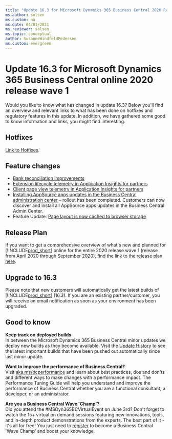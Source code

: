 ```yaml
---
title: "Update 16.3 for Microsoft Dynamics 365 Business Central 2020 Release Wave 1"
ms.author: solsen
ms.custom: na
ms.date: 04/01/2021
ms.reviewer: solsen
ms.topic: conceptual
author: SusanneWindfeldPedersen
ms.custom: evergreen
---
```


# Update 16.3 for Microsoft Dynamics 365 Business Central online 2020 release wave 1

Would you like to know what has changed in update 16.3?
Below you'll find an overview and relevant links to what has been done on hotfixes and regulatory features in this update. In addition, we have gathered some good to know information and links, you might find interesting. 

## Hotfixes

[Link to Hotfixes](https://support.microsoft.com/help/4563407).

## Feature changes

- [Bank reconciliation improvements](/dynamics365-release-plan/2020wave1/dynamics365-business-central/bank-reconciliation-improvements)
- [Extension lifecycle telemetry in Application Insights for partners](/dynamics365-release-plan/2020wave1/dynamics365-business-central/extension-lifecycle-telemetry-application-insights-partners)
- [Client page view telemetry in Application Insights for partners](/dynamics365-release-plan/2020wave1/dynamics365-business-central/client-pageview-telemetry-application-insights-partners)
- [Installing AppSource apps updates in the Business Central administration center](../administration/tenant-admin-center-manage-apps.md) – rollout has been completed. Customers can now discover and install all AppSource apps updates in the Business Central Admin Center. 
- Feature Update: [Page layout is now cached to browser storage](/dynamics365-release-plan/2020wave1/dynamics365-business-central/improved-load-time-pages) 

## Release Plan

If you want to get a comprehensive overview of what's new and planned for [!INCLUDE[prod_short](../developer/includes/prod_short.md)] online for the entire 2020 release wave 1 (release from April 2020 through September 2020), find the link to the release plan [here](/dynamics365-release-plan/2020wave1/dynamics365-business-central/planned-features).

## Upgrade to 16.3

Please note that new customers will automatically get the latest builds of [!INCLUDE[prod_short](../developer/includes/prod_short.md)] (16.3). If you are an existing partner/customer, you will receive an email notification as soon as your environment has been upgraded. 

## Good to know

**Keep track on deployed builds**  
In between the Microsoft Dynamics 365 Business Central minor updates we deploy new builds as they become available. Visit the [Update History](https://support.microsoft.com/help/4553289/update-history-for-microsoft-dynamics-365-business-central) to see the latest important builds that have been pushed out automatically since last minor update.

**Want to improve the performance of Business Central?**  
Visit [aka.ms/bcperformance](../performance/performance-overview.md) 
and learn about best practices, dos and don'ts and different ways to make changes with a performance impact. The Performance Tuning Guide will help you understand and improve the performance of Business Central whether you are a functional consultant, a developer, or an administrator. 

**Are you a Business Central Wave 'Champ'?**  
Did you attend the #MSDyn365BCVirtualEvent on June 3rd? Don't forget to watch the 15+ virtual on demand sessions featuring new innovations, tools, and in-depth product demonstrations from the experts. The best part of it - it's all for free! You just need to [register](https://aka.ms/virtual/businesscentral/2020RW1) to become a Business Central 'Wave Champ' and boost your knowledge.